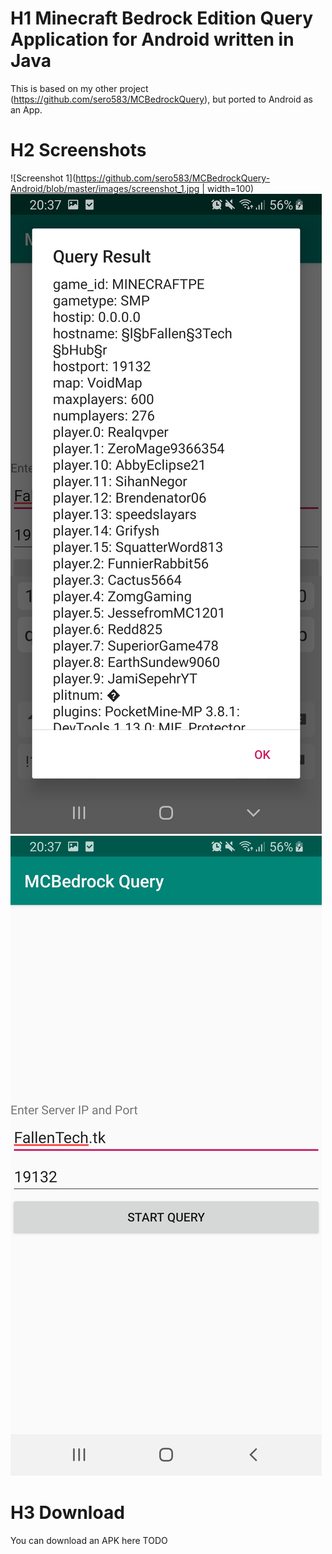 # H1 Minecraft Bedrock Edition Query Application for Android written in Java
This is based on my other project (https://github.com/sero583/MCBedrockQuery), but ported to Android as an App.
# H2 Screenshots

![Screenshot 1](https://github.com/sero583/MCBedrockQuery-Android/blob/master/images/screenshot_1.jpg | width=100)
![Screenshot 2](https://github.com/sero583/MCBedrockQuery-Android/blob/master/images/screenshot_2.jpg)
![Screenshot 3](https://github.com/sero583/MCBedrockQuery-Android/blob/master/images/screenshot_3.jpg)
# H3 Download
You can download an APK here TODO
